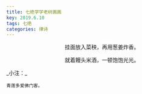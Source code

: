 ```yaml
---
title: 七绝学学老树画画
key: 2019.6.10
tags: 七绝
categories: 律诗
---
```


<p align="center">挂面放入菜秧，再用葱姜炸香。
</p>
<p align="center">就着饅头米酒，一顿饱饱光光。
</p>
_小注：_

```
青莲多爱佛门客。
```